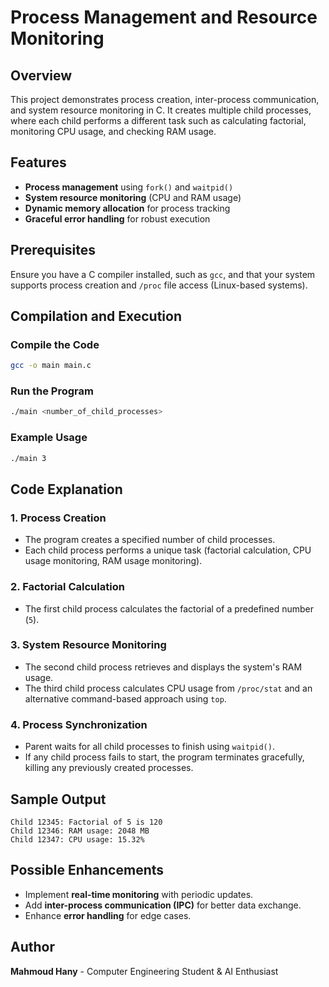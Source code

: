 # Process Management and Resource Monitoring

## Overview
This project demonstrates process creation, inter-process communication, and system resource monitoring in C. It creates multiple child processes, where each child performs a different task such as calculating factorial, monitoring CPU usage, and checking RAM usage.

## Features
- **Process management** using `fork()` and `waitpid()`
- **System resource monitoring** (CPU and RAM usage)
- **Dynamic memory allocation** for process tracking
- **Graceful error handling** for robust execution

## Prerequisites
Ensure you have a C compiler installed, such as `gcc`, and that your system supports process creation and `/proc` file access (Linux-based systems).

## Compilation and Execution
### Compile the Code
```sh
gcc -o main main.c
```

### Run the Program
```sh
./main <number_of_child_processes>
```

### Example Usage
```sh
./main 3
```

## Code Explanation
### 1. **Process Creation**
- The program creates a specified number of child processes.
- Each child process performs a unique task (factorial calculation, CPU usage monitoring, RAM usage monitoring).

### 2. **Factorial Calculation**
- The first child process calculates the factorial of a predefined number (`5`).

### 3. **System Resource Monitoring**
- The second child process retrieves and displays the system's RAM usage.
- The third child process calculates CPU usage from `/proc/stat` and an alternative command-based approach using `top`.

### 4. **Process Synchronization**
- Parent waits for all child processes to finish using `waitpid()`.
- If any child process fails to start, the program terminates gracefully, killing any previously created processes.

## Sample Output
```
Child 12345: Factorial of 5 is 120
Child 12346: RAM usage: 2048 MB
Child 12347: CPU usage: 15.32%
```

## Possible Enhancements
- Implement **real-time monitoring** with periodic updates.
- Add **inter-process communication (IPC)** for better data exchange.
- Enhance **error handling** for edge cases.

## Author
**Mahmoud Hany** - Computer Engineering Student & AI Enthusiast
